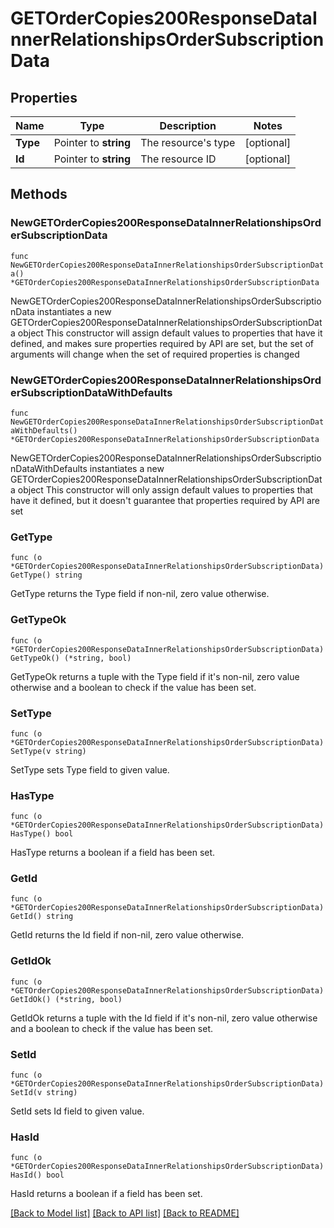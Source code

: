 # GETOrderCopies200ResponseDataInnerRelationshipsOrderSubscriptionData

## Properties

Name | Type | Description | Notes
------------ | ------------- | ------------- | -------------
**Type** | Pointer to **string** | The resource&#39;s type | [optional] 
**Id** | Pointer to **string** | The resource ID | [optional] 

## Methods

### NewGETOrderCopies200ResponseDataInnerRelationshipsOrderSubscriptionData

`func NewGETOrderCopies200ResponseDataInnerRelationshipsOrderSubscriptionData() *GETOrderCopies200ResponseDataInnerRelationshipsOrderSubscriptionData`

NewGETOrderCopies200ResponseDataInnerRelationshipsOrderSubscriptionData instantiates a new GETOrderCopies200ResponseDataInnerRelationshipsOrderSubscriptionData object
This constructor will assign default values to properties that have it defined,
and makes sure properties required by API are set, but the set of arguments
will change when the set of required properties is changed

### NewGETOrderCopies200ResponseDataInnerRelationshipsOrderSubscriptionDataWithDefaults

`func NewGETOrderCopies200ResponseDataInnerRelationshipsOrderSubscriptionDataWithDefaults() *GETOrderCopies200ResponseDataInnerRelationshipsOrderSubscriptionData`

NewGETOrderCopies200ResponseDataInnerRelationshipsOrderSubscriptionDataWithDefaults instantiates a new GETOrderCopies200ResponseDataInnerRelationshipsOrderSubscriptionData object
This constructor will only assign default values to properties that have it defined,
but it doesn't guarantee that properties required by API are set

### GetType

`func (o *GETOrderCopies200ResponseDataInnerRelationshipsOrderSubscriptionData) GetType() string`

GetType returns the Type field if non-nil, zero value otherwise.

### GetTypeOk

`func (o *GETOrderCopies200ResponseDataInnerRelationshipsOrderSubscriptionData) GetTypeOk() (*string, bool)`

GetTypeOk returns a tuple with the Type field if it's non-nil, zero value otherwise
and a boolean to check if the value has been set.

### SetType

`func (o *GETOrderCopies200ResponseDataInnerRelationshipsOrderSubscriptionData) SetType(v string)`

SetType sets Type field to given value.

### HasType

`func (o *GETOrderCopies200ResponseDataInnerRelationshipsOrderSubscriptionData) HasType() bool`

HasType returns a boolean if a field has been set.

### GetId

`func (o *GETOrderCopies200ResponseDataInnerRelationshipsOrderSubscriptionData) GetId() string`

GetId returns the Id field if non-nil, zero value otherwise.

### GetIdOk

`func (o *GETOrderCopies200ResponseDataInnerRelationshipsOrderSubscriptionData) GetIdOk() (*string, bool)`

GetIdOk returns a tuple with the Id field if it's non-nil, zero value otherwise
and a boolean to check if the value has been set.

### SetId

`func (o *GETOrderCopies200ResponseDataInnerRelationshipsOrderSubscriptionData) SetId(v string)`

SetId sets Id field to given value.

### HasId

`func (o *GETOrderCopies200ResponseDataInnerRelationshipsOrderSubscriptionData) HasId() bool`

HasId returns a boolean if a field has been set.


[[Back to Model list]](../README.md#documentation-for-models) [[Back to API list]](../README.md#documentation-for-api-endpoints) [[Back to README]](../README.md)


